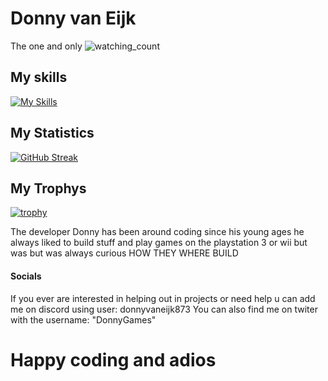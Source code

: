 # Donny van Eijk
The one and only
<img src="https://komarev.com/ghpvc/?username=DonnyvanEijk&color=brightgreen" alt="watching_count" />
## My skills 
[![My Skills](https://skillicons.dev/icons?i=js,html,css,react,next,laravel,figma,discord,dotnet,cs,c,cpp,haxe,python,java,ts,php,mysql)](https://skillicons.dev)

## My Statistics
[![GitHub Streak](https://streak-stats.demolab.com?user=DonnyvanEijk&theme=monokai&hide_border=false)](https://git.io/streak-stats) 




## My Trophys
[![trophy](https://github-profile-trophy.vercel.app/?username=DonnyvanEijk&theme=onedark)](https://github.com/ryo-ma/github-profile-trophy)


The developer Donny has been around coding since his young ages 
he always liked to build stuff and play games on the playstation 3 or wii but was but was always curious
HOW THEY WHERE BUILD


#### Socials

If you ever are interested in helping out in projects or need help u can add me on discord using user: donnyvaneijk873  You can also find me on twiter with the username: "DonnyGames"

# Happy coding and adios
